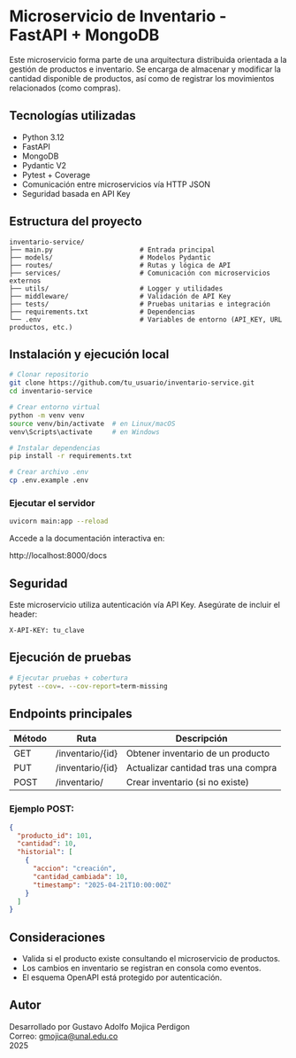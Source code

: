 # Microservicio de Inventario - FastAPI + MongoDB

Este microservicio forma parte de una arquitectura distribuida orientada a la gestión de productos e inventario. Se encarga de almacenar y modificar la cantidad disponible de productos, así como de registrar los movimientos relacionados (como compras).

## Tecnologías utilizadas

- Python 3.12
- FastAPI
- MongoDB
- Pydantic V2
- Pytest + Coverage
- Comunicación entre microservicios vía HTTP JSON
- Seguridad basada en API Key

## Estructura del proyecto

```
inventario-service/
├── main.py                      # Entrada principal
├── models/                      # Modelos Pydantic
├── routes/                      # Rutas y lógica de API
├── services/                    # Comunicación con microservicios externos
├── utils/                       # Logger y utilidades
├── middleware/                  # Validación de API Key
├── tests/                       # Pruebas unitarias e integración
├── requirements.txt             # Dependencias
└── .env                         # Variables de entorno (API_KEY, URL productos, etc.)
```

## Instalación y ejecución local

```bash
# Clonar repositorio
git clone https://github.com/tu_usuario/inventario-service.git
cd inventario-service

# Crear entorno virtual
python -m venv venv
source venv/bin/activate  # en Linux/macOS
venv\Scripts\activate     # en Windows

# Instalar dependencias
pip install -r requirements.txt

# Crear archivo .env
cp .env.example .env
```

### Ejecutar el servidor

```bash
uvicorn main:app --reload
```

Accede a la documentación interactiva en:

http://localhost:8000/docs

## Seguridad

Este microservicio utiliza autenticación vía API Key.
Asegúrate de incluir el header:

```
X-API-KEY: tu_clave
```

## Ejecución de pruebas

```bash
# Ejecutar pruebas + cobertura
pytest --cov=. --cov-report=term-missing
```

## Endpoints principales

| Método | Ruta               | Descripción                             |
|--------|--------------------|-----------------------------------------|
| GET    | /inventario/{id}   | Obtener inventario de un producto       |
| PUT    | /inventario/{id}   | Actualizar cantidad tras una compra     |
| POST   | /inventario/       | Crear inventario (si no existe)         |

### Ejemplo POST:

```json
{
  "producto_id": 101,
  "cantidad": 10,
  "historial": [
    {
      "accion": "creación",
      "cantidad_cambiada": 10,
      "timestamp": "2025-04-21T10:00:00Z"
    }
  ]
}
```

## Consideraciones

- Valida si el producto existe consultando el microservicio de productos.
- Los cambios en inventario se registran en consola como eventos.
- El esquema OpenAPI está protegido por autenticación.

## Autor

Desarrollado por Gustavo Adolfo Mojica Perdigon  
Correo: gmojica@unal.edu.co  
2025 

